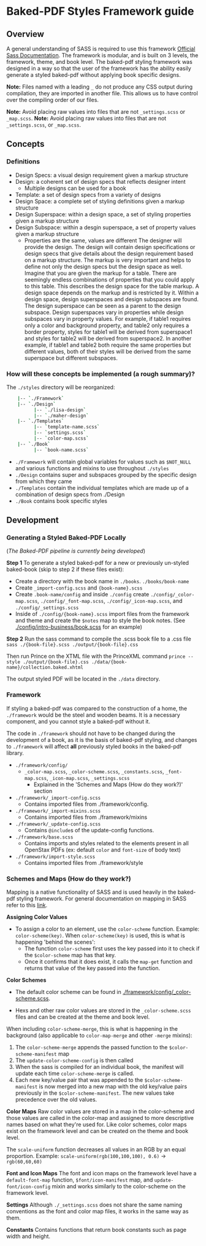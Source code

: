 # Baked-PDF Styles Framework guide

## Overview
A general understanding of SASS is required to use this framework [Official Sass Documentation](http://sass-lang.com/documentation/file.SASS_REFERENCE.html).
The framework is modular, and is built on 3 levels, the framework, theme, and book level.
The baked-pdf styling framework was designed in a way so that the user of the framework has the ability easily generate a styled baked-pdf without applying book specific designs.

**Note:** Files named with a leading `_` do not produce any CSS output during compilation, they are imported in another file. This allows us to have control over the compiling order of our files.

**Note:** Avoid placing raw values into files that are not `_settings.scss` or `_map.scss`.
**Note:** Avoid placing raw values into files that are not `_settings.scss`, or `_map.scss`.

## Concepts

### Definitions
- Design Specs: a visual design requirement given a markup structure 
- Design: a coherent set of design specs that reflects designer intent
  - Multiple designs can be used for a book 
- Template: a set of design specs from a variety of designs
- Design Space: a complete set of styling definitions given a markup structure
- Design Superspace: within a design space, a set of styling properties given a markup structure
- Design Subspace: within a desgin superspace, a set of property values given a markup structure 
  - Properties are the same, values are different 
The designer will provide the design. 
The design will contain design specifications or design specs that give details about the design requirement based on a markup structure. 
The markup is very important and helps to define not only the design specs but the design space as well. 
Imagine that you are given the markup for a table. There are seemingly endless combinations of properties that you could apply to this table. This describes the design space for the table markup.
A design space depends on the markup and is restricted by it. 
Within a design space, design superspaces and design subspaces are found. 
The design superspace can be seen as a parent to the design subspace. 
Design superspaces vary in properties while design subspaces vary in property values. 
For example, if table1 requires only a color and background property, and table2 only requires a border property, styles for table1 will be derived from superspace1 and styles for table2 will be derived from superspace2.
In another example, if table1 and table2 both require the same properties but different values, both of their styles will be derived from the same superspace but different subspaces. 

### How will these concepts be implemented (a rough summary)? 
The `./styles` directory will be reorganized: 
```bash
    |-- `./Framework`
    |-- `./Design`
          |-- `./lisa-design`
          |-- `./maher-design`
    |-- `./Templates`
          |-- `template-name.scss`
          |-- `settings.scss`
          |-- `color-map.scss`
    |-- `./Book`
          |-- `book-name.scss`

```
- `./Framework` will contain global variables for values such as `$NOT_NULL` and various functions and mixins to use throughout `./styles`
- `./Design` contains super and subspaces grouped by the specific design from which they came 
- `./Templates` contain the individual templates which are made up of a combination of design specs from ./Design
- `./Book` contains book specific styles

## Development
### Generating a Styled Baked-PDF Locally
(*The Baked-PDF pipeline is currently being developed*)

**Step 1**
To generate a styled baked-pdf for a new or previously un-styled baked-book (skip to step 2 if these files exist):
- Create a directory with the book name in `./books`. `./books/book-name`
- Create `_import-config.scss` and `{book-name}.scss`
- Create `.book-name/config` and inside `./config` create `./config/_color-map.scss`, `./config/_font-map.scss`, `./config/_icon-map.scss`, and `./config/_settings.scss`
- Inside of `./config/{book-name}.scss` import files from the framework and theme and create the `$notes` map to style the book notes. (See [./config/intro-business/book.scss](./config/intro-business/book.scss) for an example)

**Step 2**
Run the sass command to compile the .scss book file to a .css file `sass ./{book-file}.scss ./output/{book-file}.css`

Then run Prince on the XTML file with the PrinceXML command `prince --style ./output/{book-file}.css ./data/{book-name}/collection.baked.xhtml`

The output styled PDF will be located in the `./data` directory.

### Framework
If styling a baked-pdf was compared to the construction of a home, the `./framework` would be the steel and wooden beams. It is a necessary component, and you cannot style a baked-pdf without it.

The code in `./framework` should not have to be changed during the development of a book, as it is the basis of baked-pdf styling, and changes to `./framework` will affect **all** previously styled books in the baked-pdf library.

- `./framework/config/`
    - `_color-map.scss`, `_color-scheme.scss`, `_constants.scss`, `_font-map.scss`, `_icon-map.scss`, `_settings.scss`
      - Explained in the 'Schemes and Maps (How do they work?)' section
- `./framework/_import-config.scss`
  - Contains imported files from ./framework/config.
- `./framework/_import-mixins.scss`
  - Contains imported files from ./framework/mixins
- `./framework/_update-config.scss`
  - Contains `@include`s of the update-config functions.
- `./framework/base.scss`
  - Contains imports and styles related to the elements present in all OpenStax PDFs (ex: default `color` and `font-size` of body text)
- `./framework/import-style.scss`
  - Contains imported files from ./framework/style 

### Schemes and Maps (How do they work?)
Mapping is a native functionality of SASS and is used heavily in the baked-pdf styling framework. For general documentation on mapping in SASS refer to this [link](http://sass-lang.com/documentation/file.SASS_REFERENCE.html#maps).

**Assigning Color Values**
- To assign a color to an element, use the `color-scheme` function. Example: `color-scheme(key)`. When `color-scheme(key)` is used, this is what is happening 'behind the scenes':
  * The function `color-scheme` first uses the key passed into it to check if the `$color-scheme` map has that key.
  * Once it confirms that it does exist, it calls the `map-get` function and returns that value of the key passed into the function.

**Color Schemes**
- The default color scheme can be found in [./framework/config/_color-scheme.scss](./framework/config/_color-scheme.scss).

- Hexs and other raw color values are stored in the `_color-scheme.scss` files and can be created at the theme and book level.

When including `color-scheme-merge`, this is what is happening in the background (also applicable to `color-map-merge` and other `-merge` mixins):
1. The `color-scheme-merge` appends the passed function to the `$color-scheme-manifest` map
2. The `update-color-scheme-config` is then called
3. When the sass is compiled for an individual book, the manifest will update each time `color-scheme-merge` is called.
4. Each new key/value pair that was appended to the `$color-scheme-manifest` is now merged into a new map with the old key/value pairs previously in the `$color-scheme-manifest`. The new values take precedence over the old values.

**Color Maps**
Raw color values are stored in a map in the color-scheme and those values are called in the color-map and assigned to more descriptive names based on what they're used for.
Like color schemes, color maps exist on the framework level and can be created on the theme and book level.

The `scale-uniform` function decreases all values in an RGB by an equal proportion.
Example: `scale-uniform(rgb(100,100,100), 0.6)` -> `rgb(60,60,60)`

**Font and Icon Maps**
The font and icon maps on the framework level have a `default-font-map` function, `$font/icon-manifest` map, and `update-font/icon-config` mixin and works similarly to the color-scheme on the framework level.

**Settings**
Although `./_settings.scss` does not share the same naming conventions as the font and color map files, it works in the same way as them.

**Constants**
Contains functions that return book constants such as page width and height.